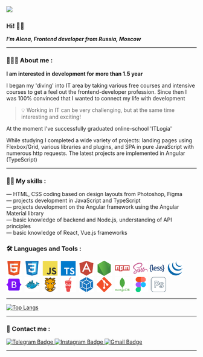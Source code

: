 <div id="header">
  <img src="https://media.giphy.com/media/v1.Y2lkPTc5MGI3NjExMzA4YjZwY3U5eDhnNmFqNWcya3V5MTVoNWVxaXJ1a2p2OWFsemlkbCZlcD12MV9naWZzX3NlYXJjaCZjdD1n/3oKIPnAiaMCws8nOsE/giphy.gif"   width="150"/>
</div>

### Hi! 👋🏻

_**I'm Alena, Frontend developer from Russia, Moscow**_

<hr>

### 💁🏻‍♀ About me :
**I am interested in development for more than 1.5 year**
<p>I began my 'diving' into IT area by taking various free courses and intensive courses to get a feel out the frontend-developer profession. Since then I was 100% convinced that I wanted to connect my life with development</p>
<blockquote>💡 Working in IT can be very challenging, but at the same time interesting and exciting!</blockquote>

<p>At the moment I've successfully graduated online-school 'ITLogia'</p>

<p>While studying I completed a wide variety of projects: landing pages using Flexbox/Grid, various libraries and plugins, and SPA in pure JavaScript with numerous http requests. The latest projects are implemented in Angular (TypeScript)</p>
<hr>

### 💪🏻 My skills :
— HTML, CSS coding based on design layouts from Photoshop, Figma<br>
— projects development in JavaScript and TypeScript<br>
— projects development on the Angular framework using the Angular Material library<br>
— basic knowledge of backend and Node.js, understanding of API principles<br>
— basic knowledge of React, Vue.js frameworks

### 🛠️ Languages and Tools :
<div>
  <img src="https://github.com/devicons/devicon/blob/master/icons/html5/html5-original.svg" title="HTML5" alt="HTML" width="40" height="40"/>&nbsp;
  <img src="https://github.com/devicons/devicon/blob/master/icons/css3/css3-original.svg"  title="CSS3" alt="CSS" width="40" height="40"/>&nbsp;
  <img src="https://github.com/devicons/devicon/blob/master/icons/javascript/javascript-original.svg" title="JavaScript" alt="JavaScript" width="40" height="40"/>&nbsp;
  <img src="https://github.com/devicons/devicon/blob/master/icons/typescript/typescript-original.svg" title="TypeScript" alt="TypeScript" width="40" height="40"/>&nbsp;
  <img src="https://github.com/devicons/devicon/blob/master/icons/angularjs/angularjs-plain.svg" title="Angular" alt="Angular" width="40" height="40"/>&nbsp;
  <img src="https://github.com/devicons/devicon/blob/master/icons/nodejs/nodejs-original.svg" title="NodeJS" alt="NodeJS" width="40" height="40"/>&nbsp;
  <img src="https://github.com/devicons/devicon/blob/master/icons/npm/npm-original-wordmark.svg" title="npm" alt="npm" width="40" height="40"/>&nbsp;
  <img src="https://github.com/devicons/devicon/blob/master/icons/sass/sass-original.svg" title="Sass" alt="Sass" width="40" height="40"/>
  <img src="https://github.com/devicons/devicon/blob/master/icons/less/less-plain-wordmark.svg" title="Less"  alt="Less" width="40" height="40"/>&nbsp;
  <img src="https://github.com/devicons/devicon/blob/master/icons/jquery/jquery-original.svg" title="Jquery" alt="Jquery" width="40" height="40"/>&nbsp;
  <img src="https://github.com/devicons/devicon/blob/master/icons/bootstrap/bootstrap-original.svg" title="Bootstrap" alt="Bootstrap" width="40" height="40"/>&nbsp;
  <img src="https://github.com/devicons/devicon/blob/master/icons/docker/docker-original.svg" title="Docker" alt="Docker" width="40" height="40"/>&nbsp;
  <img src="https://github.com/devicons/devicon/blob/master/icons/grunt/grunt-original.svg" title="Grunt" alt="Grunt" width="40" height="40"/>&nbsp;
  <img src="https://github.com/devicons/devicon/blob/master/icons/gulp/gulp-plain.svg" title="Gulp" alt="Gulp" width="40" height="40"/>&nbsp;
  <img src="https://github.com/devicons/devicon/blob/master/icons/webpack/webpack-plain.svg" title="Webpack" alt="Webpack" width="40" height="40"/>&nbsp;
  <img src="https://github.com/devicons/devicon/blob/master/icons/git/git-original.svg" title="Git" alt="Git" width="40" height="40"/>&nbsp;
  <img src="https://github.com/devicons/devicon/blob/master/icons/mongodb/mongodb-plain-wordmark.svg" title="MongoDB" alt="MongoDB" width="40" height="40"/>&nbsp;
<!--   <img src="https://github.com/devicons/devicon/blob/master/icons/github/github-original.svg" title="Github" alt="Github" width="40" height="40"/>&nbsp; -->
<!--   <img src="https://github.com/devicons/devicon/blob/master/icons/gitlab/gitlab-original.svg" title="Gitlab" alt="Gitlab" width="40" height="40"/>&nbsp; -->
<!--   <img src="https://github.com/devicons/devicon/blob/master/icons/bitbucket/bitbucket-original.svg" title="Bitbucket" alt="Bitbucket" width="40" height="40"/>&nbsp; -->
  <img src="https://github.com/devicons/devicon/blob/master/icons/figma/figma-original.svg" title="Figma" alt="Figma" width="40" height="40"/>&nbsp;
  <img src="https://github.com/devicons/devicon/blob/master/icons/photoshop/photoshop-line.svg" title="Photoshop"  alt="Photoshop" width="40" height="40"/>&nbsp;
</div>

<hr>

[![Top Langs](https://github-readme-stats.vercel.app/api/top-langs/?username=alvorobyova&layout=donut&theme=default)](https://github.com/anuraghazra/github-readme-stats)

<hr>

### 📲 Contact me :

<div id="badges">
  <a href="https://t.me/alvorobyova">
    <img src="https://img.shields.io/badge/Telegram-dodgerblue?style=for-the-badge&logo=telegram&logoColor=white" alt="Telegram Badge"/>
  </a>
  <a href="https://instagram.com/al.vorobyova">
    <img src="https://img.shields.io/badge/Instagram-slateblue?style=for-the-badge&logo=instagram&logoColor=white" alt="Instagram Badge"/>
  </a>
  <a href="mailto:alena.vorobyevaa@gmail.com">
    <img src="https://img.shields.io/badge/Gmail-tomato?style=for-the-badge&logo=gmail&logoColor=white" alt="Gmail Badge"/>
  </a>
</div>

<hr>

<div id="badges">
  <img src="https://komarev.com/ghpvc/?username=alvorobyova&style=flat&color=FF7F50" alt=""/>
</div>

